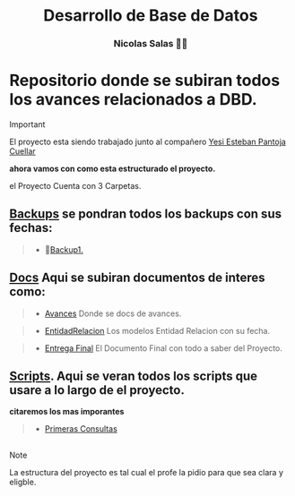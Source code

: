 <h1 align="center">  Desarrollo de Base de Datos  </h1>
<h3 align="center"> Nicolas Salas 👨‍🏫 </h3>

# Repositorio donde se subiran todos los avances relacionados a DBD.

> [!IMPORTANT]
> El proyecto esta siendo trabajado junto al compañero [Yesi Esteban Pantoja Cuellar](https://github.com/EstP19)

**ahora vamos con como esta estructurado el proyecto.**

el Proyecto Cuenta con 3 Carpetas.

## [Backups](https://github.com/Nick0oo/DBD_Proyecto/tree/main/Backup) se pondran todos los backups con sus fechas:

>- 🧵[Backup1.](https://github.com/Nick0oo/DBD_Proyecto/blob/main/Backup/backup_2024_09_04.sql)

## [Docs](https://github.com/Nick0oo/DBD_Proyecto/tree/main/Docs) Aqui se subiran documentos de interes como:

>- [Avances](https://github.com/Nick0oo/DBD_Proyecto/tree/main/Docs/Documentacion%20Avances) Donde se docs de avances.

>- [EntidadRelacion](https://github.com/Nick0oo/DBD_Proyecto/tree/main/Docs/EntidadRelacion) Los modelos Entidad Relacion con su fecha.

>- [Entrega Final](https://github.com/Nick0oo/DBD_Proyecto/blob/main/Docs/Final.docx) El Documento Final con todo a saber del Proyecto.

## [Scripts](https://github.com/Nick0oo/DBD_Proyecto/tree/main/Scipts). Aqui se veran todos los scripts que usare a lo largo de el proyecto.

**citaremos los mas imporantes**

>- [Primeras Consultas](https://github.com/Nick0oo/DBD_Proyecto/blob/main/Scipts/Consultas_1.sql)


## 

> [!NOTE]
>La estructura del proyecto es tal cual el profe la pidio para que sea clara y eligble.
